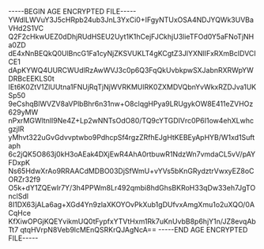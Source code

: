 -----BEGIN AGE ENCRYPTED FILE-----
YWdlLWVuY3J5cHRpb24ub3JnL3YxCi0+IFgyNTUxOSA4NDJYQWk3UVBaVHd2S1VC
Q2F2cHkwUEZ0dDhjRUdHSEU2Uyt1K1hCejFJCkhjU3lieTFOd0Y5aFNoTjNHa0ZD
dE4xNnBEQkQ0UlBncG1Fa1cyNjZKSVUKLT4gKCgtZ3JlYXNlIFxRXmBcIDVCICE1
dApKYWQ4UURCWUdlRzAwWVJ3c0p6Q3FqQkUvbkpwSXJabnRXRWpYWDRBcEEKLS0t
IEt6K0ZtV1ZlUUtna1FNUjRqTjNjWVRKMUlRK0ZXMDVQbnYvWkxRZDJva1UKSp50
9eCshqBlWVZV8aVPlbBhr6n31nw+O8clqgHPya9LRUgykOW8E411eZVHOz629yMW
nPxrMGWltnlI9Ne4Z+Lp2wNNTsOdO80/TQ9cYTGDIVrc0P6I1ow4ehXLwhcgzjlR
yMhvt322uGvGdvvptwbo9PdhcpSf4rgzZRfhEJgHtKEBEyApHYB/W1xd1Suftaph
6c2jQK5O863j0kH3oAEak4DXjEwR4AhA0rtbuwR1NdzWn7vmdaCL5vV/pAYFDxpK
Ns65HdwXrAo9RRAACdMDBO03DjSfWmU+vYVs5bKnGRydztrVwxyEZ8oCORZr32f9
O5k+dY1ZQEwlr7Y/3h4PPWm8Lr492qmbi8hdGhsBKRoH33qDw33eh7JgTOnclSdl
8I1DX63jALa6ag+XGd4Yn9zlaXKOYOvPkXub1gDUfvxAmgXmu1o2uXQO/0ACqHce
KfXiwOPGjKQEYvikmUQ0tFypfxYTVtHxm1Rk7uKnUvbB8p6hjY1n/JZ8evqAbTt7
qtqHVrpN8Veb9lcMEnQSRKrQJAgNcA==
-----END AGE ENCRYPTED FILE-----
